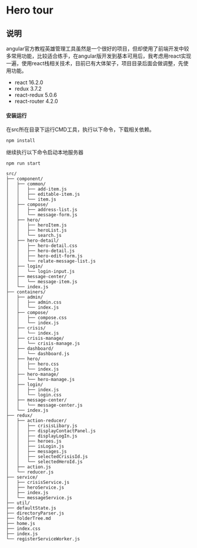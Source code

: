 # Hero tour

## 说明
angular官方教程英雄管理工具虽然是一个很好的项目，但却使用了前端开发中较多常用功能，比较适合练手，在angular版开发到基本可用后，我考虑用react实现一遍，使用react栈相关技术，目前已有大体架子，项目目录后面会做调整，先使用功能。

+ react 16.2.0
+ redux 3.7.2
+ react-redux 5.0.6
+ react-router 4.2.0

#### 安装运行
在src所在目录下运行CMD工具，执行以下命令，下载相关依赖。
<pre><code>npm install</code></pre>
继续执行以下命令启动本地服务器
<pre><code>npm run start</code></pre>

<pre><code>src/
├── component/
│   ├── common/
│   │   ├── add-item.js
│   │   ├── editable-item.js
│   │   └── item.js
│   ├── compose/
│   │   ├── address-list.js
│   │   └── message-form.js
│   ├── hero/
│   │   ├── heroItem.js
│   │   ├── heroList.js
│   │   └── search.js
│   ├── hero-detail/
│   │   ├── hero-detail.css
│   │   ├── hero-detail.js
│   │   ├── hero-edit-form.js
│   │   └── relate-message-list.js
│   ├── login/
│   │   └── login-input.js
│   ├── message-center/
│   │   └── message-item.js
│   └── index.js
├── containers/
│   ├── admin/
│   │   ├── admin.css
│   │   └── index.js
│   ├── compose/
│   │   ├── compose.css
│   │   └── index.js
│   ├── crisis/
│   │   └── index.js
│   ├── crisis-manage/
│   │   └── crisis-manage.js
│   ├── dashboard/
│   │   └── dashboard.js
│   ├── hero/
│   │   ├── hero.css
│   │   └── index.js
│   ├── hero-manage/
│   │   └── hero-manage.js
│   ├── login/
│   │   ├── index.js
│   │   └── login.css
│   ├── message-center/
│   │   └── message-center.js
│   └── index.js
├── redux/
│   ├── action-reducer/
│   │   ├── crisisLibary.js
│   │   ├── displayContactPanel.js
│   │   ├── displayLogIn.js
│   │   ├── heroes.js
│   │   ├── isLogin.js
│   │   ├── messages.js
│   │   ├── selectedCrisisId.js
│   │   └── selectedHeroId.js
│   ├── action.js
│   └── reducer.js
├── service/
│   ├── crisisService.js
│   ├── heroService.js
│   ├── index.js
│   └── messageService.js
├── util/
├── defaultState.js
├── directoryParser.js
├── folderTree.md
├── home.js
├── index.css
├── index.js
└── registerServiceWorker.js
</code></pre>
